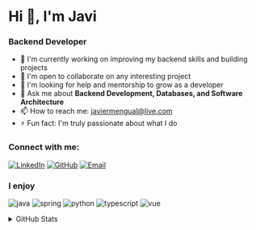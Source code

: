 <h1>Hi 👋, I'm Javi</h1>
<h3>Backend Developer</h3>

- 🔭 I'm currently working on improving my backend skills and building projects
- 👯 I'm open to collaborate on any interesting project
- 🤝 I'm looking for help and mentorship to grow as a developer
- 💬 Ask me about **Backend Development, Databases, and Software Architecture**
- 📫 How to reach me: [javiermengual@live.com](mailto:javiermengual@live.com)
- ⚡ Fun fact: I'm truly passionate about what I do

<h3 align="left">Connect with me:</h3>
<p align="left">
	<a href="www.linkedin.com/in/javier-mengual-betancourt" target="_blank"><img src="https://img.shields.io/badge/LinkedIn-0077B5?style=flat&logo=linkedin&logoColor=white" alt="LinkedIn" /></a>
	<a href="https://github.com/JavMB" target="_blank"><img src="https://img.shields.io/badge/GitHub-100000?style=flat&logo=github&logoColor=white" alt="GitHub" /></a>
	<a href="mailto:javiermengual@live.com"><img src="https://img.shields.io/badge/Email-D14836?style=flat&logo=gmail&logoColor=white" alt="Email" /></a>
</p>

<h3 align="left">I enjoy</h3>
<p align="left">
	<img src="https://img.shields.io/badge/Java-ED8B00?style=flat&logo=openjdk&logoColor=white" alt="java" />
	<img src="https://img.shields.io/badge/Spring_Boot-6DB33F?style=flat&logo=spring-boot&logoColor=white" alt="spring" />
	<img src="https://img.shields.io/badge/Python-3776AB?style=flat&logo=python&logoColor=white" alt="python" />
	<img src="https://img.shields.io/badge/TypeScript-007ACC?style=flat&logo=typescript&logoColor=white" alt="typescript" />
	<img src="https://img.shields.io/badge/Vue.js-35495E?style=flat&logo=vuedotjs&logoColor=4FC08D" alt="vue" />
</p>

<details><summary>GitHub Stats</summary>

| <img align="center" src="https://github-readme-stats.vercel.app/api?username=JavMB&show_icons=true&theme=dark&locale=en" alt="JavMB" /> | <img align="center" src="https://github-readme-streak-stats.herokuapp.com/?user=JavMB&theme=dark" alt="JavMB" /> |
| :---: | :---: |

| <img src="https://github-readme-stats.vercel.app/api/top-langs?username=JavMB&show_icons=true&theme=dark&locale=en&layout=compact" alt="JavMB" /> |
| :---: |

</details>
